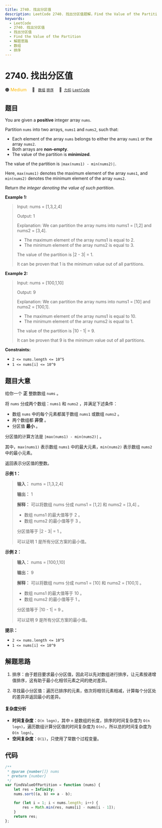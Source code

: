 ```yaml
---
title: 2740. 找出分区值
description: LeetCode 2740. 找出分区值题解，Find the Value of the Partition，包含解题思路、复杂度分析以及完整的 JavaScript 代码实现。
keywords:
  - LeetCode
  - 2740. 找出分区值
  - 找出分区值
  - Find the Value of the Partition
  - 解题思路
  - 数组
  - 排序
---
```


# 2740. 找出分区值

🟠 <font color=#ffb800>Medium</font>&emsp; 🔖&ensp; [`数组`](/tag/array.md) [`排序`](/tag/sorting.md)&emsp; 🔗&ensp;[`力扣`](https://leetcode.cn/problems/find-the-value-of-the-partition) [`LeetCode`](https://leetcode.com/problems/find-the-value-of-the-partition)

## 题目

You are given a **positive** integer array `nums`.

Partition `nums` into two arrays, `nums1` and `nums2`, such that:

- Each element of the array `nums` belongs to either the array `nums1` or the array `nums2`.
- Both arrays are **non-empty**.
- The value of the partition is **minimized**.

The value of the partition is `|max(nums1) - min(nums2)|`.

Here, `max(nums1)` denotes the maximum element of the array `nums1`, and
`min(nums2)` denotes the minimum element of the array `nums2`.

Return _the integer denoting the value of such partition_.

**Example 1:**

> Input: nums = [1,3,2,4]
>
> Output: 1
>
> Explanation: We can partition the array nums into nums1 = [1,2] and nums2 = [3,4].
>
> - The maximum element of the array nums1 is equal to 2.
> - The minimum element of the array nums2 is equal to 3.
>
> The value of the partition is |2 - 3| = 1.
>
> It can be proven that 1 is the minimum value out of all partitions.

**Example 2:**

> Input: nums = [100,1,10]
>
> Output: 9
>
> Explanation: We can partition the array nums into nums1 = [10] and nums2 = [100,1].
>
> - The maximum element of the array nums1 is equal to 10.
> - The minimum element of the array nums2 is equal to 1.
>
> The value of the partition is |10 - 1| = 9.
>
> It can be proven that 9 is the minimum value out of all partitions.

**Constraints:**

- `2 <= nums.length <= 10^5`
- `1 <= nums[i] <= 10^9`

## 题目大意

给你一个 **正** 整数数组 `nums` 。

将 `nums` 分成两个数组：`nums1` 和 `nums2` ，并满足下述条件：

- 数组 `nums` 中的每个元素都属于数组 `nums1` 或数组 `nums2` 。
- 两个数组都 **非空** 。
- 分区值 **最小** 。

分区值的计算方法是 `|max(nums1) - min(nums2)|` 。

其中，`max(nums1)` 表示数组 `nums1` 中的最大元素，`min(nums2)` 表示数组 `nums2` 中的最小元素。

返回表示分区值的整数。

**示例 1：**

> **输入：** nums = [1,3,2,4]
>
> **输出：** 1
>
> **解释：** 可以将数组 nums 分成 nums1 = [1,2] 和 nums2 = [3,4] 。
>
> - 数组 nums1 的最大值等于 2 。
> - 数组 nums2 的最小值等于 3 。
>
> 分区值等于 |2 - 3| = 1 。
>
> 可以证明 1 是所有分区方案的最小值。

**示例 2：**

> **输入：** nums = [100,1,10]
>
> **输出：** 9
>
> **解释：** 可以将数组 nums 分成 nums1 = [10] 和 nums2 = [100,1] 。
>
> - 数组 nums1 的最大值等于 10 。
> - 数组 nums2 的最小值等于 1 。
>
> 分区值等于 |10 - 1| = 9 。
>
> 可以证明 9 是所有分区方案的最小值。

**提示：**

- `2 <= nums.length <= 10^5`
- `1 <= nums[i] <= 10^9`

## 解题思路

1. 排序：由于题目要求最小分区值，因此可以先对数组进行排序，让元素按递增值排序，这有助于最小化相邻元素之间的绝对差异。

2. 寻找最小分区值：遍历已排序的元素，依次将相邻元素相减，计算每个分区处的差异并返回最小的差异。

#### 复杂度分析

- **时间复杂度**：`O(n logn)`，其中 `n` 是数组的长度，排序的时间复杂度为 `O(n logn)`，遍历数组计算分区值的时间复杂度为 `O(n)`，所以总的时间复杂度为 `O(n logn)`。
- **空间复杂度**：`O(1)`，只使用了常数个过程变量。

## 代码

```javascript
/**
 * @param {number[]} nums
 * @return {number}
 */
var findValueOfPartition = function (nums) {
	let res = Infinity;
	nums.sort((a, b) => a - b);

	for (let i = 1; i < nums.length; i++) {
		res = Math.min(res, nums[i] - nums[i - 1]);
	}
	return res;
};
```
